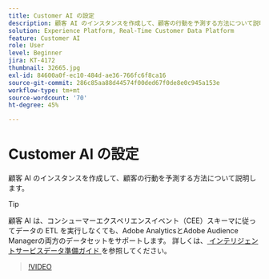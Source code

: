 ```yaml
---
title: Customer AI の設定
description: 顧客 AI のインスタンスを作成して、顧客の行動を予測する方法について説明します。
solution: Experience Platform, Real-Time Customer Data Platform
feature: Customer AI
role: User
level: Beginner
jira: KT-4172
thumbnail: 32665.jpg
exl-id: 84600a0f-ec10-484d-ae36-766fc6f8ca16
source-git-commit: 286c85aa88d44574f00ded67f0de8e0c945a153e
workflow-type: tm+mt
source-wordcount: '70'
ht-degree: 45%

---
```


# Customer AI の設定

顧客 AI のインスタンスを作成して、顧客の行動を予測する方法について説明します。

>[!TIP]
>
>顧客 AI は、コンシューマーエクスペリエンスイベント（CEE）スキーマに従ってデータの ETL を実行しなくても、Adobe AnalyticsとAdobe Audience Managerの両方のデータセットをサポートします。 詳しくは、[ インテリジェントサービスデータ準備ガイド ](https://experienceleague.adobe.com/docs/experience-platform/intelligent-services/data-preparation.html?lang=ja) を参照してください。

>[!VIDEO](https://video.tv.adobe.com/v/36581?learn=on&enablevpops&captions=jpn)
